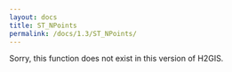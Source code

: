 ```yaml
---
layout: docs
title: ST_NPoints
permalink: /docs/1.3/ST_NPoints/
---
```


Sorry, this function does not exist in this version of H2GIS.
